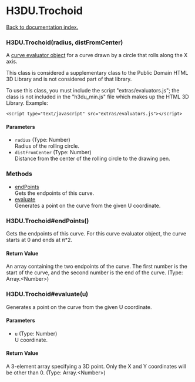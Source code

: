 # H3DU.Trochoid

[Back to documentation index.](index.md)

 <a name='H3DU.Trochoid'></a>
### H3DU.Trochoid(radius, distFromCenter)

A <a href="H3DU.CurveEval.md#H3DU.CurveEval_vertex">curve evaluator object</a> for a curve drawn by a circle that rolls along the X axis.

This class is considered a supplementary class to the
Public Domain HTML 3D Library and is not considered part of that
library.

To use this class, you must include the script "extras/evaluators.js"; the
class is not included in the "h3du_min.js" file which makes up
the HTML 3D Library. Example:

    <script type="text/javascript" src="extras/evaluators.js"></script>

#### Parameters

* `radius` (Type: Number)<br>
    Radius of the rolling circle.
* `distFromCenter` (Type: Number)<br>
    Distance from the center of the rolling circle to the drawing pen.

### Methods

* [endPoints](#H3DU.Trochoid_endPoints)<br>Gets the endpoints of this curve.
* [evaluate](#H3DU.Trochoid_evaluate)<br>Generates a point on the curve from the given U coordinate.

 <a name='H3DU.Trochoid_endPoints'></a>
### H3DU.Trochoid#endPoints()

Gets the endpoints of this curve.
For this curve evaluator object, the curve
starts at 0 and ends at &pi;\*2.

#### Return Value

An array containing the two
endpoints of the curve. The first number is the start of the curve,
and the second number is the end of the curve. (Type: Array.&lt;Number>)

 <a name='H3DU.Trochoid_evaluate'></a>
### H3DU.Trochoid#evaluate(u)

Generates a point on the curve from the given U coordinate.

#### Parameters

* `u` (Type: Number)<br>
    U coordinate.

#### Return Value

A 3-element array specifying a 3D point.
Only the X and Y coordinates will be other than 0. (Type: Array.&lt;Number>)
